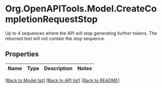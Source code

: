 # Org.OpenAPITools.Model.CreateCompletionRequestStop
Up to 4 sequences where the API will stop generating further tokens. The returned text will not contain the stop sequence. 

## Properties

Name | Type | Description | Notes
------------ | ------------- | ------------- | -------------

[[Back to Model list]](../README.md#documentation-for-models) [[Back to API list]](../README.md#documentation-for-api-endpoints) [[Back to README]](../README.md)

